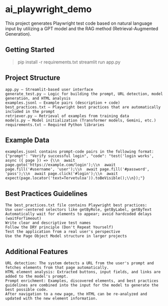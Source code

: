 # ai_playwright_demo

This project generates Playwright test code based on natural language input by utilizing a GPT model and the RAG method (Retrieval-Augmented Generation).

## Getting Started


> pip install -r requirements.txt
> streamlit run app.py



## Project Structure

    app.py — Streamlit-based user interface
    generate_test.py — Logic for building the prompt, URL detection, model generation, and HTML analysis
    examples.jsonl — Example pairs (description + code)
    best_practices.txt — Playwright best practices that are automatically included in the prompt
    retriever.py — Retrieval of examples from training data
    models.py — Model initialization (Transformer models, Gemini, etc.)
    requirements.txt — Required Python libraries

## Example Data

    examples.jsonl contains prompt-code pairs in the following format:
    {"prompt": "Verify successful login", "code": "test('login works', async ({ page }) => {\\n  await page.goto('https://example.com/login');\\n  await page.fill('#username', 'user');\\n  await page.fill('#password', 'pass');\\n  await page.click('#login');\\n  await expect(page.locator('text=Tervetuloa')).toBeVisible();\\n});"}

## Best Practices Guidelines
    The best_practices.txt file contains Playwright best practices:
    Use user-centered selectors like getByRole, getByLabel, getByText
    Automatically wait for elements to appear; avoid hardcoded delays (waitForTimeout)
    Write clear and descriptive test names
    Follow the DRY principle (Don't Repeat Yourself)
    Test the application from a real user's perspective
    Use the Page Object Model structure in larger projects


## Additional Features
    URL detection: The system detects a URL from the user's prompt and fetches elements from that page automatically.
    HTML element analysis: Extracted buttons, input fields, and links are added to the model's prompt.
    Prompt enrichment: Examples, discovered elements, and best practices guidelines are combined into the input for the model to generate the best possible code.
    After navigation to a new page, the HTML can be re-analyzed and updated with the new element information.
